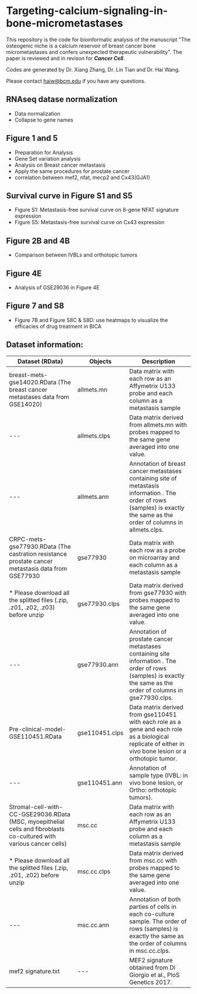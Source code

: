 # Targeting-calcium-signaling-in-bone-micrometastases

This repository is the code for bioinformatic analysis of the manuscript "The osteogenic niche is a calcium reservoir of breast cancer bone micrometastases and confers unexpected therapeutic vulnerability". The paper is reviewed and in revison for ***Cancer Cell***.

Codes are generated by Dr. Xiang Zhang, Dr. Lin Tian and Dr. Hai Wang.

Please contact haiw@bcm.edu if you have any questions.

## RNAseq datase normalization

* Data normalization
* Collapse to gene names

## Figure 1 and 5

* Preparation for Analysis
* Gene Set variation analysis
* Analysis on Breast cancer metastasis
* Apply the same procedures for prostate cancer
* correlation between mef2, nfat, mecp2 and Cx43(GJA1)

## Survival curve in Figure S1 and S5

* Figure S1: Metastasis-free survival curve on 8-gene NFAT signature expression
* Figure S5: Metastasis-free survival curve on Cx43 expression

## Figure 2B and 4B

* Comparison between IVBLs and orthotopic tumors

## Figure 4E

* Analysis of GSE29036 in Figure 4E

## Figure 7 and S8

* Figure 7B and Figure S8C & S8D: use heatmaps to visualize the efficacies of drug treatment in BICA

## Dataset information:
| Dataset (RData) | Objects | Description |
| --- | --- | --- |
| breast-mets-gse14020.RData (The breast cancer metastases data from GSE14020) | allmets.mn | Data matrix with each row as an Affymetrix U133 probe and each column as a metastasis sample |
| --- | allmets.clps | Data matrix derived from allmets.mn with probes mapped to the same gene averaged into one value. |
| --- | allmets.ann | Annotation of breast cancer metastases containing site of metastasis information . The order of rows (samples) is exactly the same as the order of columns in allmets.clps. |
| CRPC-mets-gse77930.RData (The castration resistance prostate cancer metastasis data from GSE77930 | gse77930 | Data matrix with each row as a probe on microarray and each column as a metastasis sample |
| * Please download all the splitted files (.zip, .z01, .z02, .z03) before unzip  | gse77930.clps | Data matrix derived from gse77930 with probes mapped to the same gene averaged into one value. |
| --- | gse77930.ann | Annotation of prostate cancer metastases containing site information . The order of rows (samples) is exactly the same as the order of columns in gse77930.clps. |
| Pre-clinical-model-GSE110451.RData | gse110451.clps | Data matrix derived from gse110451 with each role as a gene and each role as a biological replicate of either in vivo bone lesion or a orthotopic tumor. |
| --- | gse110451.ann | Annotation of sample type (IVBL: in vivo bone lesion, or Ortho: orthotopic tumors). |
| Stromal-cell-with-CC-GSE29036.RData (MSC, myoepithelial cells and fibroblasts co-cultured with various cancer cells) | msc.cc | Data matrix with each row as an Affymetrix U133 probe and each column as a metastasis sample |
| * Please download all the splitted files (.zip, .z01, .z02) before unzip  | msc.cc.clps | Data matrix derived from msc.cc with probes mapped to the same gene averaged into one value. |
| --- | msc.cc.ann | Annotation of both parties of cells in each co-culture sample. The order of rows (samples) is exactly the same as the order of columns in msc.cc.clps. |
| mef2 signature.txt | --- | MEF2 signature obtained from Di Giorgio et al., PloS Genetics 2017. |

